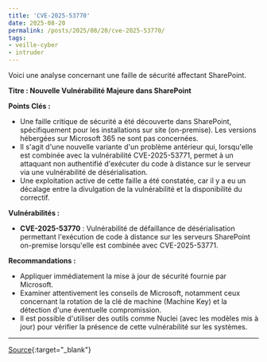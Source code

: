 ```yaml
---
title: 'CVE-2025-53770'
date: 2025-08-20
permalink: /posts/2025/08/20/cve-2025-53770/
tags:
- veille-cyber
- intruder
---
```

Voici une analyse concernant une faille de sécurité affectant SharePoint.

**Titre : Nouvelle Vulnérabilité Majeure dans SharePoint**

**Points Clés :**

*   Une faille critique de sécurité a été découverte dans SharePoint, spécifiquement pour les installations sur site (on-premise). Les versions hébergées sur Microsoft 365 ne sont pas concernées.
*   Il s'agit d'une nouvelle variante d'un problème antérieur qui, lorsqu'elle est combinée avec la vulnérabilité CVE-2025-53771, permet à un attaquant non authentifié d'exécuter du code à distance sur le serveur via une vulnérabilité de désérialisation.
*   Une exploitation active de cette faille a été constatée, car il y a eu un décalage entre la divulgation de la vulnérabilité et la disponibilité du correctif.

**Vulnérabilités :**

*   **CVE-2025-53770** : Vulnérabilité de défaillance de désérialisation permettant l'exécution de code à distance sur les serveurs SharePoint on-premise lorsqu'elle est combinée avec CVE-2025-53771.

**Recommandations :**

*   Appliquer immédiatement la mise à jour de sécurité fournie par Microsoft.
*   Examiner attentivement les conseils de Microsoft, notamment ceux concernant la rotation de la clé de machine (Machine Key) et la détection d'une éventuelle compromission.
*   Il est possible d'utiliser des outils comme Nuclei (avec les modèles mis à jour) pour vérifier la présence de cette vulnérabilité sur les systèmes.

---
[Source](https://cvemon.intruder.io/cves/CVE-2025-53770){:target="_blank"}
